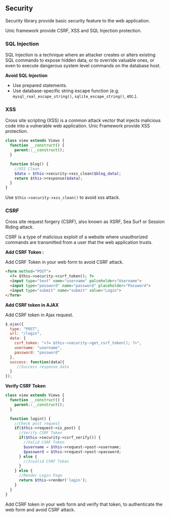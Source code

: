 ## Security

  Security library provide basic security feature to the web application.

  Unic framework provide CSRF, XSS and SQL Injection protection.

### SQL Injection

  SQL Injection is a technique where an attacker creates or alters existing SQL commands to expose hidden data, or to override valuable ones, or even to execute dangerous system level commands on the database host. 

  **Avoid SQL Injection**

  - Use prepared statements.
  - Use database-specific string escape function (e.g. `mysql_real_escape_string()`, `sqlite_escape_string()`, etc.).

### XSS

  Cross site scripting (XSS) is a common attack vector that injects malicious code into a vulnerable web application.
  Unic Framework provide XSS protection.

```php
class view extends Views {
  function __construct() {
    parent::__construct();
  }

  function blog() {
    //XSS Clean
    $data = $this->security->xss_clean($blog_data);
    return $this->response($data);
  }
}
```
  Use `$this->security->xss_clean()` to avoid xss attack.


### CSRF

  Cross site request forgery (CSRF), also known as XSRF, Sea Surf or Session Riding attack.

  CSRF is a type of malicious exploit of a website where unauthorized commands are transmitted from a user that the web application trusts.

  **Add CSRF Token :**

  Add CSRF Token in your web form to avoid CSRF attack.

```html
<form method="POST">
  <?= $this->security->csrf_token(); ?>
  <input type="text" name="username" palceholder="Username">
  <input type="password" name="password" placeholder="Password">
  <input type="submit" name="submit" value="Login">
</form>
```

  **Add CSRF token in AJAX**

  Add CSRF token in Ajax request.

```javascript
$.ajax({
  type: "POST",
  url: "/login",
  data: {
    csrf_token: "<?= $this->security->get_csrf_token(); ?>",
    username: "username",
    password: "password"
  },
  success: function(data){
     //Success response data
  }
});
```

  **Verify CSRF Token**

```php
class view extends Views {
  function __construct() {
    parent::__construct();
  }

  function login() {
    //Check post request
    if($this->request->is_post) {
      //Verify CSRF Token
      if($this->security->csrf_verify()) {
        //Valid CSRF Token
        $username = $this->request->post->username;
        $password = $this->request->post->password;
      } else {
        //Invalid CSRF Token
      }
    } else {
      //Render Login Page
      return $this->render('login');
    }
  }
}
```

  Add CSRF token in your web form and verify that token, to authenticate the web form and avoid CSRF attack.
